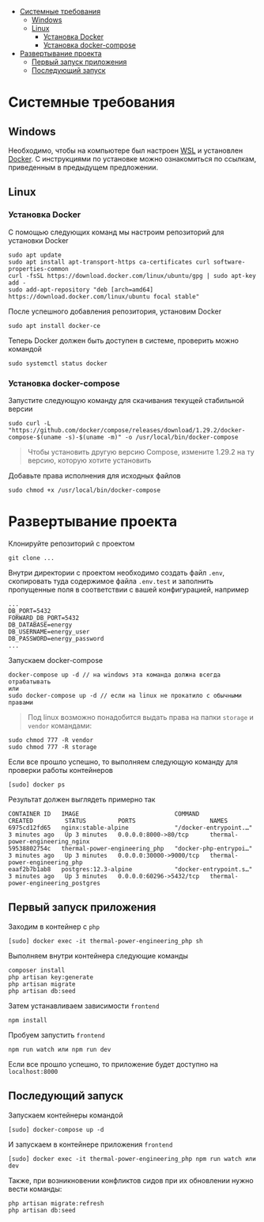 - [Системные требования](#системные-требования)
  - [Windows](#windows)
  - [Linux](#linux)
    - [Установка Docker](#установка-docker)
    - [Установка docker-compose](#установка-docker-compose)
- [Развертывание проекта](#развертывание-проекта)
  - [Первый запуск приложения](#первый-запуск-приложения)
  - [Последующий запуск](#последующий-запуск)

# Системные требования
## Windows

Необходимо, чтобы на компьютере был настроен [WSL](https://docs.microsoft.com/en-us/windows/wsl/install) и установлен [Docker](https://docs.docker.com/desktop/windows/install/). С инструкциями по установке можно ознакомиться по ссылкам, приведенным в предыдущем предложении.

## Linux

### Установка Docker

С помощью следующих команд мы настроим репозиторий для установки Docker
    
    sudo apt update
    sudo apt install apt-transport-https ca-certificates curl software-properties-common
    curl -fsSL https://download.docker.com/linux/ubuntu/gpg | sudo apt-key add -
    sudo add-apt-repository "deb [arch=amd64] https://download.docker.com/linux/ubuntu focal stable"

После успешного добавления репозитория, установим Docker

    sudo apt install docker-ce

Теперь Docker должен быть доступен в системе, проверить можно командой 

    sudo systemctl status docker

### Установка docker-compose

Запустите следующую команду для скачивания текущей стабильной версии

    sudo curl -L "https://github.com/docker/compose/releases/download/1.29.2/docker-compose-$(uname -s)-$(uname -m)" -o /usr/local/bin/docker-compose

> Чтобы установить другую версию Compose, измените 1.29.2 на ту версию, которую хотите установить

Добавьте права исполнения для исходных файлов

    sudo chmod +x /usr/local/bin/docker-compose

# Развертывание проекта

Клонируйте репозиторий с проектом 

    git clone ...

Внутри директории с проектом необходимо создать файл `.env`, скопировать туда содержимое файла `.env.test` и заполнить пропущенные поля в соответствии с вашей конфигурацией, например

    ...
    DB_PORT=5432
    FORWARD_DB_PORT=5432
    DB_DATABASE=energy
    DB_USERNAME=energy_user
    DB_PASSWORD=energy_password
    ...

Запускаем docker-compose

    docker-compose up -d // на windows эта команда должна всегда отрабатывать
    или
    sudo docker-compose up -d // если на linux не прокатило с обычными правами

> Под linux возможно понадобится выдать права на папки `storage` и `vendor` командами:

    sudo chmod 777 -R vendor
    sudo chmod 777 -R storage

Если все прошло успешно, то выполняем следующую команду для проверки работы контейнеров

    [sudo] docker ps

Результат должен выглядеть примерно так

    CONTAINER ID   IMAGE                           COMMAND                  CREATED         STATUS         PORTS                     NAMES
    6975cd12fd65   nginx:stable-alpine             "/docker-entrypoint.…"   3 minutes ago   Up 3 minutes   0.0.0.0:8000->80/tcp      thermal-power-engineering_nginx
    59538802754c   thermal-power-engineering_php   "docker-php-entrypoi…"   3 minutes ago   Up 3 minutes   0.0.0.0:30000->9000/tcp   thermal-power-engineering_php
    eaaf2b7b1ab8   postgres:12.3-alpine            "docker-entrypoint.s…"   3 minutes ago   Up 3 minutes   0.0.0.0:60296->5432/tcp   thermal-power-engineering_postgres

## Первый запуск приложения

Заходим в контейнер с `php`

    [sudo] docker exec -it thermal-power-engineering_php sh

Выполняем внутри контейнера следующие команды

    composer install
    php artisan key:generate
    php artisan migrate
    php artisan db:seed

Затем устанавливаем зависимости `frontend`

    npm install

Пробуем запустить `frontend` 

    npm run watch или npm run dev

Если все прошло успешно, то приложение будет доступно на `localhost:8000`

## Последующий запуск

Запускаем контейнеры командой

    [sudo] docker-compose up -d

И запускаем в контейнере приложения `frontend`

    [sudo] docker exec -it thermal-power-engineering_php npm run watch или dev
    
Также, при возникновении конфликтов сидов при их обновлении нужно вести команды:

    php artisan migrate:refresh
    php artisan db:seed
    
